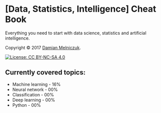 # [Data, Statistics, Intelligence] Cheat Book

Everything you need to start with data science, statistics and artificial intelligence.

Copyright © 2017 [Damian Melniczuk](https://data.melniczuk.eu).

[![License: CC BY-NC-SA 4.0](https://img.shields.io/badge/License-CC%20BY--NC--SA%204.0-blue.svg)](LICENSE)

## Currently covered topics:
 * Machine learning 	- 16%
 * Neural network 	- 00%
 * Classification 	- 00%
 * Deep learning 	- 00%
 * Python		- 00%
